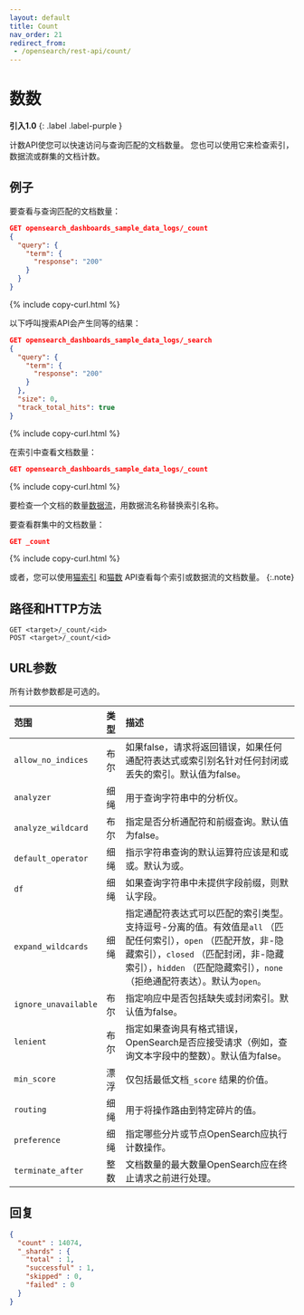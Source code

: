 ```yaml
---
layout: default
title: Count
nav_order: 21
redirect_from:
 - /opensearch/rest-api/count/
---
```


# 数数
**引入1.0**
{: .label .label-purple }

计数API使您可以快速访问与查询匹配的文档数量。
您也可以使用它来检查索引，数据流或群集的文档计数。

## 例子

要查看与查询匹配的文档数量：

```json
GET opensearch_dashboards_sample_data_logs/_count
{
  "query": {
    "term": {
      "response": "200"
    }
  }
}
```
{% include copy-curl.html %}

以下呼叫搜索API会产生同等的结果：

```json
GET opensearch_dashboards_sample_data_logs/_search
{
  "query": {
    "term": {
      "response": "200"
    }
  },
  "size": 0,
  "track_total_hits": true
}
```
{% include copy-curl.html %}

在索引中查看文档数量：

```json
GET opensearch_dashboards_sample_data_logs/_count
```
{% include copy-curl.html %}

要检查一个文档的数量[数据流]({{site.url}}{{site.baseurl}}/opensearch/data-streams/)，用数据流名称替换索引名称。

要查看群集中的文档数量：

```json
GET _count
```
{% include copy-curl.html %}

或者，您可以使用[猫索引]({{site.url}}{{site.baseurl}}/api-reference/cat/cat-indices/) 和[猫数]({{site.url}}{{site.baseurl}}/api-reference/cat/cat-count/) API查看每个索引或数据流的文档数量。
{:.note}


## 路径和HTTP方法

```
GET <target>/_count/<id>
POST <target>/_count/<id>
```


## URL参数

所有计数参数都是可选的。

范围| 类型| 描述
:--- | :--- | :---
`allow_no_indices` | 布尔| 如果false，请求将返回错误，如果任何通配符表达式或索引别名针对任何封闭或丢失的索引。默认值为false。
`analyzer` | 细绳| 用于查询字符串中的分析仪。
`analyze_wildcard` | 布尔| 指定是否分析通配符和前缀查询。默认值为false。
`default_operator` | 细绳| 指示字符串查询的默认运算符应该是和或或。默认为或。
`df` | 细绳| 如果查询字符串中未提供字段前缀，则默认字段。
`expand_wildcards` | 细绳| 指定通配符表达式可以匹配的索引类型。支持逗号-分离的值。有效值是`all` （匹配任何索引），`open` （匹配开放，非-隐藏索引），`closed` （匹配封闭，非-隐藏索引），`hidden` （匹配隐藏索引），`none` （拒绝通配符表达）。默认为`open`。
`ignore_unavailable` | 布尔| 指定响应中是否包括缺失或封闭索引。默认值为false。
`lenient` | 布尔| 指定如果查询具有格式错误，OpenSearch是否应接受请求（例如，查询文本字段中的整数）。默认值为false。
`min_score` | 漂浮|仅包括最低文档`_score` 结果的价值。
`routing` | 细绳| 用于将操作路由到特定碎片的值。
`preference` | 细绳| 指定哪些分片或节点OpenSearch应执行计数操作。
`terminate_after` | 整数| 文档数量的最大数量OpenSearch应在终止请求之前进行处理。

## 回复

```json
{
  "count" : 14074,
  "_shards" : {
    "total" : 1,
    "successful" : 1,
    "skipped" : 0,
    "failed" : 0
  }
}
```

